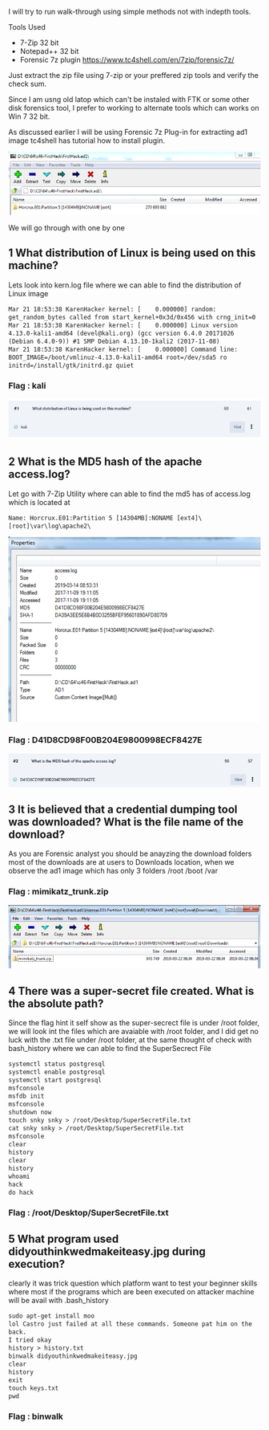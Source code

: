 
I will try to run walk-through using simple methods not with indepth tools.

Tools Used 
  - 7-Zip 32 bit
  - Notepad++ 32 bit
  - Forensic 7z plugin https://www.tc4shell.com/en/7zip/forensic7z/

Just extract the zip file using 7-zip or your preffered zip tools and verify the check sum.

Since I am usng old latop which can't be instaled with FTK or some other disk forensics tool, I prefer to working to alternate tools which can works on Win 7 32 bit.

As discussed earlier I will be using Forensic 7z Plug-in for extracting ad1 image tc4shell has tutorial how to install plugin.

![Image of 7z Extension](https://github.com/th3c0rt3x/CyberDefenders/blob/main/c46-FirstHack/c46_1.PNG)


We will go through with one by one

## 1  What distribution of Linux is being used on this machine? 
  Lets look into kern.log file where we can able to find the distribution of Linux image
  
  ```
  Mar 21 18:53:38 KarenHacker kernel: [    0.000000] random: get_random_bytes called from start_kernel+0x3d/0x456 with crng_init=0
Mar 21 18:53:38 KarenHacker kernel: [    0.000000] Linux version 4.13.0-kali1-amd64 (devel@kali.org) (gcc version 6.4.0 20171026 (Debian 6.4.0-9)) #1 SMP Debian 4.13.10-1kali2 (2017-11-08)
Mar 21 18:53:38 KarenHacker kernel: [    0.000000] Command line: BOOT_IMAGE=/boot/vmlinuz-4.13.0-kali1-amd64 root=/dev/sda5 ro initrd=/install/gtk/initrd.gz quiet
```
### Flag : kali
![](https://github.com/th3c0rt3x/CyberDefenders/blob/main/c46-FirstHack/c46_1A.PNG)
## 2  What is the MD5 hash of the apache access.log? 
  Let go with 7-Zip Utility where can able to find the md5 has of access.log which is located at 
  
  ```
  Name: Horcrux.E01:Partition 5 [14304MB]:NONAME [ext4]\[root]\var\log\apache2\
  ```
  ![](https://github.com/th3c0rt3x/CyberDefenders/blob/main/c46-FirstHack/c46_2A.PNG)
### Flag : D41D8CD98F00B204E9800998ECF8427E
![](https://github.com/th3c0rt3x/CyberDefenders/blob/main/c46-FirstHack/c46_2A_1.PNG)

## 3 It is believed that a credential dumping tool was downloaded? What is the file name of the download? 
  As you are Forensic analyst you should be anayzing the download folders most of the downloads are at users to Downloads location, when we observe the ad1 image which has only 3 folders /root /boot /var
  ### Flag : mimikatz_trunk.zip
 ![](https://github.com/th3c0rt3x/CyberDefenders/blob/main/c46-FirstHack/C46_3A.PNG)
  
## 4  There was a super-secret file created. What is the absolute path? 
  Since the flag hint it self show as the super-secrect file is under /root folder, we will look int the files which are avaiable with /root folder, and I did get no luck with the .txt file under /root folder, at the same thought of check with bash_history where we can able to find the SuperSecrect File
```
systemctl status postgresql
systemctl enable postgresql
systemctl start postgresql
msfconsole
msfdb init
msfconsole
shutdown now
touch snky snky > /root/Desktop/SuperSecretFile.txt
cat snky snky > /root/Desktop/SuperSecretFile.txt 
msfconsole 
clear
history
clear
history
whoami
hack
do hack
```
### Flag : /root/Desktop/SuperSecretFile.txt

## 5 What program used didyouthinkwedmakeiteasy.jpg during execution? 
clearly it was trick question which platform want to test your beginner skills where most if the programs which are been executed on attacker machine will be avail with .bash_history
```
sudo apt-get install moo
lol Castro just failed at all these commands. Someone pat him on the back. 
I tried okay
history > history.txt
binwalk didyouthinkwedmakeiteasy.jpg 
clear
history
exit
touch keys.txt
pwd
```
### Flag : binwalk
